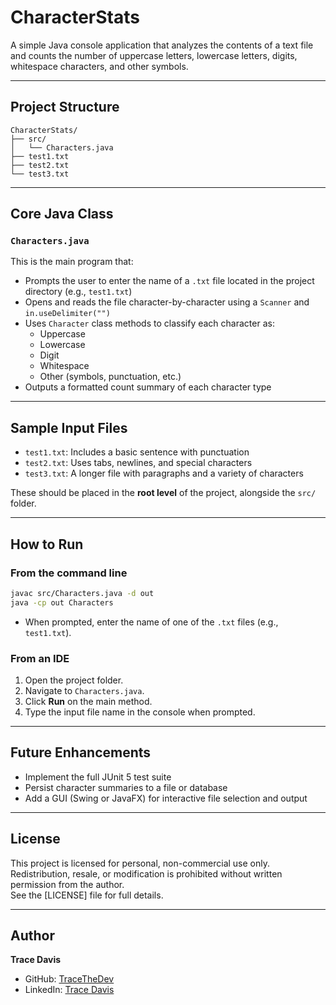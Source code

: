# CharacterStats

A simple Java console application that analyzes the contents of a text file and counts the number of uppercase letters, lowercase letters, digits, whitespace characters, and other symbols.

---

## Project Structure

```
CharacterStats/
├── src/
│   └── Characters.java
├── test1.txt
├── test2.txt
└── test3.txt
```

---

## Core Java Class

### `Characters.java`
This is the main program that:
- Prompts the user to enter the name of a `.txt` file located in the project directory (e.g., `test1.txt`)
- Opens and reads the file character-by-character using a `Scanner` and `in.useDelimiter("")`
- Uses `Character` class methods to classify each character as:
  - Uppercase
  - Lowercase
  - Digit
  - Whitespace
  - Other (symbols, punctuation, etc.)
- Outputs a formatted count summary of each character type

---

## Sample Input Files

- `test1.txt`: Includes a basic sentence with punctuation  
- `test2.txt`: Uses tabs, newlines, and special characters  
- `test3.txt`: A longer file with paragraphs and a variety of characters  

These should be placed in the **root level** of the project, alongside the `src/` folder.

---

## How to Run

### From the command line
```bash
javac src/Characters.java -d out
java -cp out Characters
```
- When prompted, enter the name of one of the `.txt` files (e.g., `test1.txt`).

### From an IDE
1. Open the project folder.
2. Navigate to `Characters.java`.
3. Click **Run** on the main method.
4. Type the input file name in the console when prompted.

---

## Future Enhancements
- Implement the full JUnit 5 test suite  
- Persist character summaries to a file or database  
- Add a GUI (Swing or JavaFX) for interactive file selection and output

---

## License
This project is licensed for personal, non-commercial use only. Redistribution, resale, or modification is prohibited without written permission from the author.  
See the [LICENSE] file for full details.

---
## Author

**Trace Davis**  
- GitHub: [TraceTheDev](https://github.com/TraceTheDev)  
- LinkedIn: [Trace Davis](https://www.linkedin.com/in/trace-d-926380138/)

